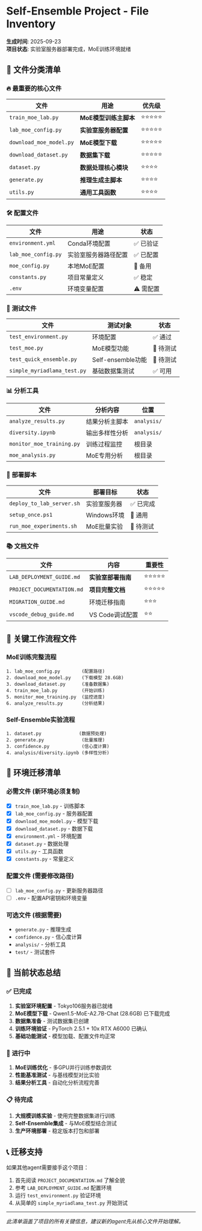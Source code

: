 # Self-Ensemble Project - File Inventory

**生成时间**: 2025-09-23  
**项目状态**: 实验室服务器部署完成，MoE训练环境就绪  

## 📁 文件分类清单

### 🔥 **最重要的核心文件**
| 文件                    | 用途                  | 优先级 |
| ----------------------- | --------------------- | ------ |
| `train_moe_lab.py`      | **MoE模型训练主脚本** | ⭐⭐⭐⭐⭐  |
| `lab_moe_config.py`     | **实验室服务器配置**  | ⭐⭐⭐⭐⭐  |
| `download_moe_model.py` | **MoE模型下载**       | ⭐⭐⭐⭐⭐  |
| `download_dataset.py`   | **数据集下载**        | ⭐⭐⭐⭐⭐  |
| `dataset.py`            | **数据处理核心模块**  | ⭐⭐⭐⭐   |
| `generate.py`           | **推理生成主脚本**    | ⭐⭐⭐⭐   |
| `utils.py`              | **通用工具函数**      | ⭐⭐⭐⭐   |

### 🛠️ **配置文件**
| 文件                | 用途                 | 状态     |
| ------------------- | -------------------- | -------- |
| `environment.yml`   | Conda环境配置        | ✅ 已验证 |
| `lab_moe_config.py` | 实验室服务器路径配置 | ✅ 已配置 |
| `moe_config.py`     | 本地MoE配置          | 📝 备用   |
| `constants.py`      | 项目常量定义         | ✅ 稳定   |
| `.env`              | 环境变量配置         | ⚠️ 需配置 |

### 🧪 **测试文件**
| 文件                        | 测试对象          | 状态     |
| --------------------------- | ----------------- | -------- |
| `test_environment.py`       | 环境配置          | ✅ 通过   |
| `test_moe.py`               | MoE模型功能       | 📝 待测试 |
| `test_quick_ensemble.py`    | Self-ensemble功能 | 📝 待测试 |
| `simple_myriadlama_test.py` | 基础数据集测试    | ✅ 可用   |

### 📊 **分析工具**
| 文件                      | 分析内容       | 位置        |
| ------------------------- | -------------- | ----------- |
| `analyze_results.py`      | 结果分析主脚本 | `analysis/` |
| `diversity.ipynb`         | 输出多样性分析 | `analysis/` |
| `monitor_moe_training.py` | 训练过程监控   | 根目录      |
| `moe_analysis.py`         | MoE专用分析    | 根目录      |

### 🚀 **部署脚本**
| 文件                      | 部署目标     | 状态     |
| ------------------------- | ------------ | -------- |
| `deploy_to_lab_server.sh` | 实验室服务器 | ✅ 已完成 |
| `setup_once.ps1`          | Windows环境  | 📝 通用   |
| `run_moe_experiments.sh`  | MoE批量实验  | 📝 待测试 |

### 📚 **文档文件**
| 文件                       | 内容               | 重要性 |
| -------------------------- | ------------------ | ------ |
| `LAB_DEPLOYMENT_GUIDE.md`  | **实验室部署指南** | ⭐⭐⭐⭐⭐  |
| `PROJECT_DOCUMENTATION.md` | **项目完整文档**   | ⭐⭐⭐⭐⭐  |
| `MIGRATION_GUIDE.md`       | 环境迁移指南       | ⭐⭐⭐    |
| `vscode_debug_guide.md`    | VS Code调试配置    | ⭐⭐     |

## 🎯 **关键工作流程文件**

### **MoE训练完整流程**
```
1. lab_moe_config.py        (配置路径)
2. download_moe_model.py    (下载模型 28.6GB)
3. download_dataset.py      (准备数据集)
4. train_moe_lab.py         (开始训练)
5. monitor_moe_training.py  (监控进度)
6. analyze_results.py       (分析结果)
```

### **Self-Ensemble实验流程**
```
1. dataset.py              (数据预处理)
2. generate.py              (批量推理)
3. confidence.py            (信心度计算)
4. analysis/diversity.ipynb (多样性分析)
```

## 🔧 **环境迁移清单**

### **必需文件 (新环境必须复制)**
- [x] `train_moe_lab.py` - 训练脚本
- [x] `lab_moe_config.py` - 服务器配置
- [x] `download_moe_model.py` - 模型下载
- [x] `download_dataset.py` - 数据下载
- [x] `environment.yml` - 环境配置
- [x] `dataset.py` - 数据处理
- [x] `utils.py` - 工具函数
- [x] `constants.py` - 常量定义

### **配置文件 (需要修改路径)**
- [ ] `lab_moe_config.py` - 更新服务器路径
- [ ] `.env` - 配置API密钥和环境变量

### **可选文件 (根据需要)**
- `generate.py` - 推理生成
- `confidence.py` - 信心度计算  
- `analysis/` - 分析工具
- `test/` - 测试套件

## 🚨 **当前状态总结**

### ✅ **已完成**
1. **实验室环境配置** - Tokyo106服务器已就绪
2. **MoE模型下载** - Qwen1.5-MoE-A2.7B-Chat (28.6GB) 已下载完成
3. **数据集准备** - 测试数据集已创建
4. **训练环境验证** - PyTorch 2.5.1 + 10x RTX A6000 已确认
5. **基础功能测试** - 模型加载、配置文件均正常

### 🔄 **进行中**
1. **MoE训练优化** - 多GPU并行训练参数调优
2. **性能基准测试** - 与基线模型对比实验
3. **结果分析工具** - 自动化分析流程完善

### 📋 **待完成**
1. **大规模训练实验** - 使用完整数据集进行训练
2. **Self-Ensemble集成** - 与MoE模型结合测试
3. **生产环境部署** - 稳定版本打包和部署

## 📞 **迁移支持**

如果其他agent需要接手这个项目：
1. 首先阅读 `PROJECT_DOCUMENTATION.md` 了解全貌
2. 参考 `LAB_DEPLOYMENT_GUIDE.md` 配置环境
3. 运行 `test_environment.py` 验证环境
4. 从简单的 `simple_myriadlama_test.py` 开始测试

---
*此清单涵盖了项目的所有关键信息，建议新的agent先从核心文件开始理解。*